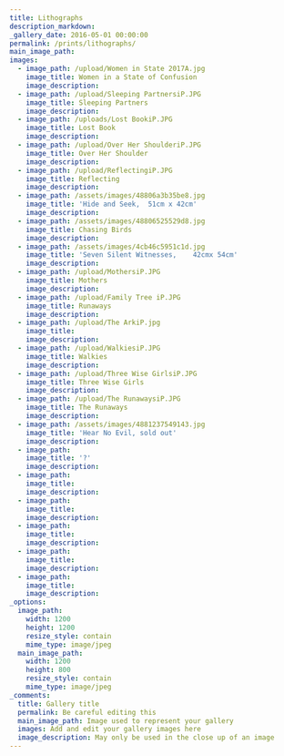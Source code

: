 ```yaml
---
title: Lithographs
description_markdown:
_gallery_date: 2016-05-01 00:00:00
permalink: /prints/lithographs/
main_image_path:
images:
  - image_path: /upload/Women in State 2017A.jpg
    image_title: Women in a State of Confusion
    image_description:
  - image_path: /upload/Sleeping PartnersiP.JPG
    image_title: Sleeping Partners
    image_description:
  - image_path: /uploads/Lost BookiP.JPG
    image_title: Lost Book
    image_description:
  - image_path: /upload/Over Her ShoulderiP.JPG
    image_title: Over Her Shoulder
    image_description:
  - image_path: /upload/ReflectingiP.JPG
    image_title: Reflecting
    image_description:
  - image_path: /assets/images/48806a3b35be8.jpg
    image_title: 'Hide and Seek,  51cm x 42cm'
    image_description:
  - image_path: /assets/images/48806525529d8.jpg
    image_title: Chasing Birds
    image_description:
  - image_path: /assets/images/4cb46c5951c1d.jpg
    image_title: 'Seven Silent Witnesses,    42cmx 54cm'
    image_description:
  - image_path: /upload/MothersiP.JPG
    image_title: Mothers
    image_description:
  - image_path: /upload/Family Tree iP.JPG
    image_title: Runaways
    image_description:
  - image_path: /upload/The ArkiP.jpg
    image_title:
    image_description:
  - image_path: /upload/WalkiesiP.JPG
    image_title: Walkies
    image_description:
  - image_path: /upload/Three Wise GirlsiP.JPG
    image_title: Three Wise Girls
    image_description:
  - image_path: /upload/The RunawaysiP.JPG
    image_title: The Runaways
    image_description:
  - image_path: /assets/images/4881237549143.jpg
    image_title: 'Hear No Evil, sold out'
    image_description:
  - image_path:
    image_title: '?'
    image_description:
  - image_path:
    image_title:
    image_description:
  - image_path:
    image_title:
    image_description:
  - image_path:
    image_title:
    image_description:
  - image_path:
    image_title:
    image_description:
  - image_path:
    image_title:
    image_description:
_options:
  image_path:
    width: 1200
    height: 1200
    resize_style: contain
    mime_type: image/jpeg
  main_image_path:
    width: 1200
    height: 800
    resize_style: contain
    mime_type: image/jpeg
_comments:
  title: Gallery title
  permalink: Be careful editing this
  main_image_path: Image used to represent your gallery
  images: Add and edit your gallery images here
  image_description: May only be used in the close up of an image
---
```

